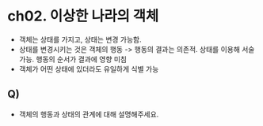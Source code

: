 # ch02. 이상한 나라의 객체
* 객체는 상태를 가지고, 상태는 변경 가능함. 
* 상태를 변경시키는 것은 객체의 행동 -> 행동의 결과는 의존적. 상태를 이용해 서술 가능. 행동의 순서가 결과에 영향 미침
* 객체가 어떤 상태에 있더라도 유일하게 식별 가능

## Q)
* 객체의 행동과 상태의 관계에 대해 설명해주세요.